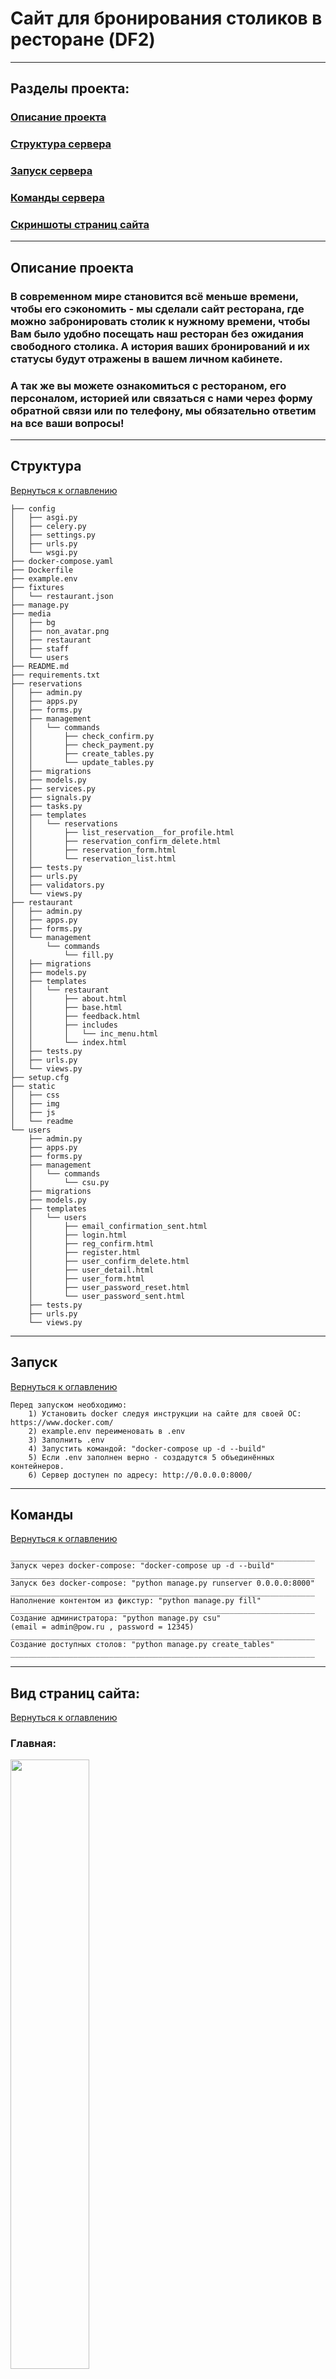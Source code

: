 # Сайт для бронирования столиков в ресторане (DF2)
<hr>

## Разделы проекта:

### [Описание проекта](#описание-проекта)

### [Структура сервера](#структура)

### [Запуск сервера](#запуск)

### [Команды сервера](#команды)

### [Скриншоты страниц сайта](#вид-страниц-сайта)

<hr>

## Описание проекта

### В современном мире становится всё меньше времени, чтобы его сэкономить - мы сделали сайт ресторана, где можно забронировать столик к нужному времени, чтобы Вам было удобно посещать наш ресторан без ожидания свободного столика. А история ваших бронирований и их статусы будут отражены в вашем личном кабинете.
### А так же вы можете ознакомиться с рестораном, его персоналом, историей или связаться с нами через форму обратной связи или по телефону, мы обязательно ответим на все ваши вопросы!

<hr>

## Структура
[Вернуться к оглавлению](#разделы-проекта)

```
├── config
│   ├── asgi.py
│   ├── celery.py
│   ├── settings.py
│   ├── urls.py
│   └── wsgi.py
├── docker-compose.yaml
├── Dockerfile
├── example.env
├── fixtures
│   └── restaurant.json
├── manage.py
├── media
│   ├── bg
│   ├── non_avatar.png
│   ├── restaurant
│   ├── staff
│   └── users
├── README.md
├── requirements.txt
├── reservations
│   ├── admin.py
│   ├── apps.py
│   ├── forms.py
│   ├── management
│   │   └── commands
│   │       ├── check_confirm.py
│   │       ├── check_payment.py
│   │       ├── create_tables.py
│   │       └── update_tables.py
│   ├── migrations
│   ├── models.py
│   ├── services.py
│   ├── signals.py
│   ├── tasks.py
│   ├── templates
│   │   └── reservations
│   │       ├── list_reservation__for_profile.html
│   │       ├── reservation_confirm_delete.html
│   │       ├── reservation_form.html
│   │       └── reservation_list.html
│   ├── tests.py
│   ├── urls.py
│   ├── validators.py
│   └── views.py
├── restaurant
│   ├── admin.py
│   ├── apps.py
│   ├── forms.py
│   └── management
│       └── commands
│           └── fill.py
│   ├── migrations
│   ├── models.py
│   ├── templates
│   │   └── restaurant
│   │       ├── about.html
│   │       ├── base.html
│   │       ├── feedback.html
│   │       ├── includes
│   │       │   └── inc_menu.html
│   │       └── index.html
│   ├── tests.py
│   ├── urls.py
│   └── views.py
├── setup.cfg
├── static
│   ├── css
│   ├── img
│   ├── js
│   └── readme
└── users
    ├── admin.py
    ├── apps.py
    ├── forms.py
    ├── management
    │   └── commands
    │       └── csu.py
    ├── migrations
    ├── models.py
    ├── templates
    │   └── users
    │       ├── email_confirmation_sent.html
    │       ├── login.html
    │       ├── reg_confirm.html
    │       ├── register.html
    │       ├── user_confirm_delete.html
    │       ├── user_detail.html
    │       ├── user_form.html
    │       ├── user_password_reset.html
    │       └── user_password_sent.html
    ├── tests.py
    ├── urls.py
    └── views.py
```

<hr>

## Запуск
[Вернуться к оглавлению](#разделы-проекта)


    Перед запуском необходимо:
        1) Установить docker следуя инструкции на сайте для своей ОС: https://www.docker.com/
        2) example.env переименовать в .env
        3) Заполнить .env
        4) Запустить командой: "docker-compose up -d --build"
        5) Если .env заполнен верно - создадутся 5 объединённых контейнеров.
        6) Сервер доступен по адресу: http://0.0.0.0:8000/

<hr>

## Команды
[Вернуться к оглавлению](#разделы-проекта)

    ____________________________________________________________________
    Запуск через docker-compose: "docker-compose up -d --build"
    ____________________________________________________________________
    Запуск без docker-compose: "python manage.py runserver 0.0.0.0:8000"
    ____________________________________________________________________
    Наполнение контентом из фикстур: "python manage.py fill"
    ____________________________________________________________________
    Создание администратора: "python manage.py csu"
    (email = admin@pow.ru , password = 12345)
    ____________________________________________________________________
    Создание доступных столов: "python manage.py create_tables"
    ____________________________________________________________________

<hr>



## Вид страниц сайта:
[Вернуться к оглавлению](#разделы-проекта)

### Главная:
<img src="./static/readme/index.png" width="50%">

### О ресторане:
<img src="./static/readme/about_site.png" width="50%">

### Профиль пользователя:
<img src="./static/readme/profile.png" width="50%">

### Профиль пользователя:
<img src="./static/readme/reservation_list.png" width="50%">

### Профиль пользователя:
<img src="./static/readme/reservations.png" width="50%">

[Вернуться к оглавлению](#разделы-проекта)

<hr>